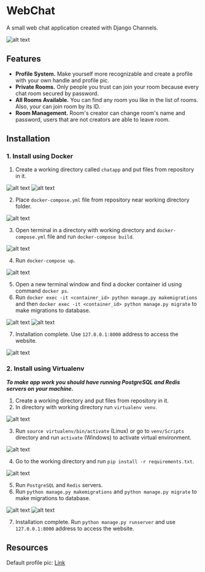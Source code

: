 # WebChat

A small web chat application created with Django Channels.

![alt text](https://github.com/zalexvic/python-django-chat/blob/main/readme_images/chat-room.png "Chat Room Image")

## Features

- **Profile System.** Make yourself more recognizable and create a profile with your own handle and profile pic.
- **Private Rooms.** Only people you trust can join your room because every chat room secured by password.
- **All Rooms Available.** You can find any room you like in the list of rooms. Also, your can join room by its ID.
- **Room Management.** Room's creator can change room's name and password, users that are not creators are able to leave room.

## Installation

### 1. Install using Docker

1. Create a working directory called ```chatapp``` and put files from repository in it.
   
![alt text](https://github.com/zalexvic/python-django-chat/blob/main/readme_images/docker_1_1.jpg "Docker Install 1.1")
![alt text](https://github.com/zalexvic/python-django-chat/blob/main/readme_images/docker_1_2.jpg "Docker Install 1.2")

2. Place ```docker-compose.yml``` file from repository near working directory folder.
   
![alt text](https://github.com/zalexvic/python-django-chat/blob/main/readme_images/docker_2.jpg "Docker Install 2")

3. Open terminal in a directory with working directory and ```docker-compose.yml``` file and run ```docker-compose build```.
   
![alt text](https://github.com/zalexvic/python-django-chat/blob/main/readme_images/docker_3.jpg "Docker Install 3")

4. Run ```docker-compose up```.
   
![alt text](https://github.com/zalexvic/python-django-chat/blob/main/readme_images/docker_4.jpg "Docker Install 4")

5. Open a new terminal window and find a docker container id using command ```docker ps```.
6. Run ```docker exec -it <container_id> python manage.py makemigrations``` and then ```docker exec -it <container_id> python manage.py migrate``` to make migrations to database.
   
![alt text](https://github.com/zalexvic/python-django-chat/blob/main/readme_images/docker_6_1.jpg "Docker Install 6.1")
![alt text](https://github.com/zalexvic/python-django-chat/blob/main/readme_images/docker_6_2.jpg "Docker Install 6.2")

7. Installation complete. Use ```127.0.0.1:8000``` address to access the website.
   
![alt text](https://github.com/zalexvic/python-django-chat/blob/main/readme_images/docker_7.jpg "Docker Install 7")


### 2. Install using Virtualenv

***To make app work you should have running PostgreSQL and Redis servers on your machine.*** 

1. Create a working directory and put files from repository in it.
2. In directory with working directory run ```virtualenv venv```.
   
![alt text](https://github.com/zalexvic/python-django-chat/blob/main/readme_images/venv_2.jpg "Virtualenv Install 2")

3. Run ```source virtualenv/bin/activate``` (Linux) or go to ```venv/Scripts``` directory and run ```activate``` (Windows)  to activate virtual environment.
   
![alt text](https://github.com/zalexvic/python-django-chat/blob/main/readme_images/venv_3.jpg "Virtualenv Install 3")

4. Go to the working directory and run ```pip install -r requirements.txt```.
   
![alt text](https://github.com/zalexvic/python-django-chat/blob/main/readme_images/venv_4.jpg "Virtualenv Install 4")

5. Run ```PostgreSQL``` and ```Redis``` servers.
6. Run ```python manage.py makemigrations``` and ```python manage.py migrate``` to make migrations to database.
   
![alt text](https://github.com/zalexvic/python-django-chat/blob/main/readme_images/venv_6_1.jpg "Virtualenv Install 6.1")
![alt text](https://github.com/zalexvic/python-django-chat/blob/main/readme_images/venv_6_2.jpg "Virtualenv Install 6.2")

7. Installation complete. Run ```python manage.py runserver``` and use ```127.0.0.1:8000``` address to access the website.


## Resources
Default profile pic: [Link](https://www.pinterest.ru/pin/763289836843147055/)